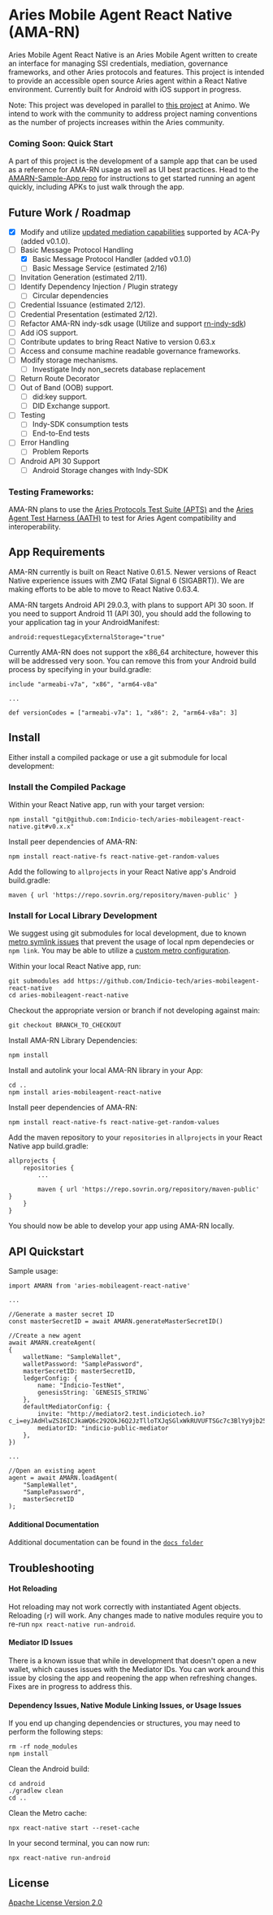 # Aries Mobile Agent React Native (AMA-RN)
Aries Mobile Agent React Native is an Aries Mobile Agent written to create an interface for managing SSI credentials, mediation, governance frameworks, and other Aries protocols and features. This project is intended to provide an accessible open source Aries agent within a React Native environment. Currently built for Android with iOS support in progress. 

Note: This project was developed in parallel to [this project](https://github.com/animo/aries-mobile-agent-react-native) at Animo. We intend to work with the community to address project naming conventions as the number of projects increases within the Aries community. 

### Coming Soon: Quick Start
A part of this project is the development of a sample app that can be used as a reference for AMA-RN usage as well as UI best practices. 
Head to the [AMARN-Sample-App repo](https://github.com/Indicio-tech/aries-mobileagent-react-native-sample-app) for instructions to get started running an agent quickly, including APKs to just walk through the app.

## Future Work / Roadmap

- [x] Modify and utilize [updated mediation capabilities](https://github.com/hyperledger/aries-rfcs/blob/master/features/0211-route-coordination/README.md) supported by ACA-Py (added v0.1.0).
- [ ] Basic Message Protocol Handling 
    - [x] Basic Message Protocol Handler (added v0.1.0)
    - [ ] Basic Message Service (estimated 2/16)
- [ ] Invitation Generation (estimated 2/11).
- [ ] Identify Dependency Injection / Plugin strategy
    - [ ] Circular dependencies
- [ ] Credential Issuance (estimated 2/12).
- [ ] Credential Presentation (estimated 2/12).
- [ ] Refactor AMA-RN indy-sdk usage (Utilize and support [rn-indy-sdk](https://github.com/AbsaOSS/rn-indy-sdk))
- [ ] Add iOS support.
- [ ] Contribute updates to bring React Native to version 0.63.x
- [ ] Access and consume machine readable governance frameworks.
- [ ] Modify storage mechanisms.
    - [ ] Investigate Indy non_secrets database replacement
- [ ] Return Route Decorator
- [ ] Out of Band (OOB) support.
    - [ ] did:key support.
    - [ ] DID Exchange support.
- [ ] Testing
    - [ ] Indy-SDK consumption tests
    - [ ] End-to-End tests
- [ ] Error Handling
    - [ ] Problem Reports
- [ ] Android API 30 Support
    - [ ] Android Storage changes with Indy-SDK

### Testing Frameworks:
AMA-RN plans to use the [Aries Protocols Test Suite (APTS)](https://github.com/hyperledger/aries-protocol-test-suite) and the [Aries Agent Test Harness (AATH)](https://github.com/hyperledger/aries-agent-test-harness) to test for Aries Agent compatibility and interoperability.

## App Requirements

AMA-RN currently is built on React Native 0.61.5. Newer versions of React Native experience issues with ZMQ (Fatal Signal 6 (SIGABRT)). We are making efforts to be able to move to React Native 0.63.4.

AMA-RN targets Android API 29.0.3, with plans to support API 30 soon. If you need to support Android 11 (API 30), you should add the following to your application tag in your AndroidManifest:
```
android:requestLegacyExternalStorage="true"
```

Currently AMA-RN does not support the x86_64 architecture, however this will be addressed very soon. You can remove this from your Android build process by specifying in your build.gradle:
```
include "armeabi-v7a", "x86", "arm64-v8a"

...

def versionCodes = ["armeabi-v7a": 1, "x86": 2, "arm64-v8a": 3]
```


## Install

Either install a compiled package or use a git submodule for local development:

### Install the Compiled Package
Within your React Native app, run with your target version:
```
npm install "git@github.com:Indicio-tech/aries-mobileagent-react-native.git#v0.x.x"
```

Install peer dependencies of AMA-RN:
```
npm install react-native-fs react-native-get-random-values
```

Add the following to `allprojects` in your React Native app's Android build.gradle:
```
maven { url 'https://repo.sovrin.org/repository/maven-public' }
```

### Install for Local Library Development
We suggest using git submodules for local development, due to known [metro symlink issues](https://github.com/facebook/metro/issues/1) that prevent the usage of local npm dependecies or `npm link`. You may be able to utilize a [custom metro configuration](https://github.com/facebook/metro/issues/447).

Within your local React Native app, run:
```
git submodules add https://github.com/Indicio-tech/aries-mobileagent-react-native
cd aries-mobileagent-react-native
```

Checkout the appropriate version or branch if not developing against main:
```
git checkout BRANCH_TO_CHECKOUT
```

Install AMA-RN Library Dependencies:
```
npm install
```

Install and autolink your local AMA-RN library in your App:
```
cd ..
npm install aries-mobileagent-react-native
```

Install peer dependencies of AMA-RN:
```
npm install react-native-fs react-native-get-random-values
```

Add the maven repository to your `repositories` in `allprojects` in your React Native app build.gradle:
```
allprojects {
    repositories {
        ...

        maven { url 'https://repo.sovrin.org/repository/maven-public' }
    }
}
```

You should now be able to develop your app using AMA-RN locally.

## API Quickstart

Sample usage:

```
import AMARN from 'aries-mobileagent-react-native'

...

//Generate a master secret ID
const masterSecretID = await AMARN.generateMasterSecretID()

//Create a new agent
await AMARN.createAgent(
{
    walletName: "SampleWallet",
    walletPassword: "SamplePassword",
    masterSecretID: masterSecretID,
    ledgerConfig: {
        name: "Indicio-TestNet",
        genesisString: `GENESIS_STRING`
    },
    defaultMediatorConfig: {
        invite: "http://mediator2.test.indiciotech.io?c_i=eyJAdHlwZSI6ICJkaWQ6c292OkJ6Q2JzTlloTXJqSGlxWkRUVUFTSGc7c3BlYy9jb25uZWN0aW9ucy8xLjAvaW52aXRhdGlvbiIsICJAaWQiOiAiZjRhYmIxZTUtNzEwNS00ODg1LTk1MDEtMWI4YWI0YzQ4MDRiIiwgImxhYmVsIjogIkluZGljaW8gUHVibGljIE1lZGlhdG9yIiwgInJlY2lwaWVudEtleXMiOiBbIjdXY1FReFg3MmFNc2tHeXIzWGZKNmJhNXhnZDVlN20yUENhTEdIekV2ZzljIl0sICJzZXJ2aWNlRW5kcG9pbnQiOiAiaHR0cDovL21lZGlhdG9yMi50ZXN0LmluZGljaW90ZWNoLmlvIn0=",
        mediatorID: "indicio-public-mediator
    },
})

...

//Open an existing agent
agent = await AMARN.loadAgent(
    "SampleWallet",
    "SamplePassword",
    masterSecretID
);
```

#### Additional Documentation

Additional documentation can be found in the [`docs folder`](https://github.com/Indicio-tech/aries-mobileagent-react-native/blob/main/docs/README.md)

## Troubleshooting

#### Hot Reloading
Hot reloading may not work correctly with instantiated Agent objects. Reloading (`r`) will work. Any changes made to native modules require you to re-run `npx react-native run-android`.

#### Mediator ID Issues
There is a known issue that while in development that doesn't open a new wallet, which causes issues with the Mediator IDs. You can work around this issue by closing the app and reopening the app when refreshing changes. Fixes are in progress to address this.

#### Dependency Issues, Native Module Linking Issues, or Usage Issues
If you end up changing dependencies or structures, you may need to perform the following steps:

```
rm -rf node_modules
npm install
```

Clean the Android build:
```
cd android
./gradlew clean
cd ..
```

Clean the Metro cache:
```
npx react-native start --reset-cache
```

In your second terminal, you can now run:
```
npx react-native run-android
```

## License

[Apache License Version 2.0](https://github.com/Indicio-tech/aries-mobileagent-react-native/blob/main/license)